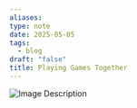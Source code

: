```yaml
---
aliases: 
type: note
date: 2025-05-05
tags:
  - blog
draft: "false"
title: Playing Games Together
---
```

![Image Description](/images/20250505%20-%20Playing%20Games.jpeg)
